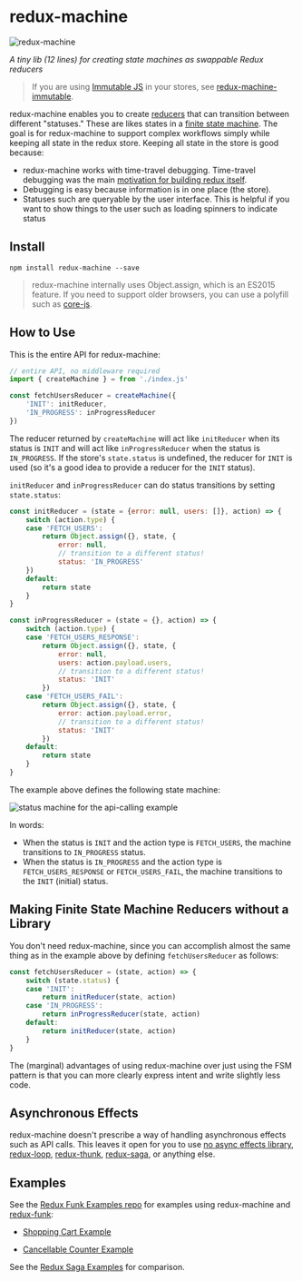 # redux-machine

![redux-machine](http://i63.tinypic.com/2igdbus_th.jpg)

*A tiny lib (12 lines) for creating state machines as swappable Redux reducers*

> If you are using [Immutable JS](https://facebook.github.io/immutable-js/) in your stores, see [redux-machine-immutable](https://github.com/mheiber/redux-machine-immutable).

redux-machine enables you to create [reducers](http://redux.js.org/docs/basics/Reducers.html) that can transition between different "statuses." These are likes states in a [finite state machine](https://en.wikipedia.org/wiki/Finite-state_machine). The goal is for redux-machine to support complex workflows simply while keeping all state in the redux store. Keeping all state in the store is good because:

- redux-machine works with time-travel debugging. Time-travel debugging was the main [motivation for building redux itself](https://www.youtube.com/watch?v=xsSnOQynTHs).
- Debugging is easy because information is in one place (the store).
- Statuses such are queryable by the user interface. This is helpful if you want to show things to the user such as loading spinners to indicate status

## Install

`npm install redux-machine --save`

> redux-machine internally uses Object.assign, which is an ES2015 feature. If you need to support older browsers, you can use a polyfill such as [core-js](https://github.com/zloirock/core-js#basic).

## How to Use

This is the entire API for redux-machine:

```js
// entire API, no middleware required
import { createMachine } = from './index.js'

const fetchUsersReducer = createMachine({
    'INIT': initReducer,
    'IN_PROGRESS': inProgressReducer
})
```

The reducer returned by `createMachine` will act like `initReducer` when its status is `INIT` and will act like `inProgressReducer` when the status is `IN_PROGRESS`. If the store's `state.status` is undefined, the reducer for `INIT` is used (so it's a good idea to provide a reducer for the `INIT` status).

`initReducer` and `inProgressReducer` can do status transitions by setting `state.status`:

```js
const initReducer = (state = {error: null, users: []}, action) => {
    switch (action.type) {
    case 'FETCH_USERS':
        return Object.assign({}, state, {
            error: null,
            // transition to a different status!
            status: 'IN_PROGRESS'
    })
    default:
        return state
    }
}

const inProgressReducer = (state = {}, action) => {
    switch (action.type) {
    case 'FETCH_USERS_RESPONSE':
        return Object.assign({}, state, {
            error: null,
            users: action.payload.users,
            // transition to a different status!
            status: 'INIT'
        })
    case 'FETCH_USERS_FAIL':
        return Object.assign({}, state, {
            error: action.payload.error,
            // transition to a different status!
            status: 'INIT'
        })
    default:
        return state
    }
}
```

The example above defines the following state machine:

![status machine for the api-calling example](http://oi67.tinypic.com/qz57qd.jpg)

In words:
- When the status is `INIT` and the action type is `FETCH_USERS`, the machine transitions to `IN_PROGRESS` status.
- When the status is `IN_PROGRESS` and the action type is `FETCH_USERS_RESPONSE` or `FETCH_USERS_FAIL`, the machine transitions to the `INIT` (initial) status.

## Making Finite State Machine Reducers without a Library

You don't need redux-machine, since you can accomplish almost the same thing as in the example above by defining `fetchUsersReducer` as follows:

```js
const fetchUsersReducer = (state, action) => {
    switch (state.status) {
    case 'INIT':
        return initReducer(state, action)
    case 'IN_PROGRESS':
        return inProgressReducer(state, action)
    default:
        return initReducer(state, action)
    }
}
```

The (marginal) advantages of using redux-machine over just using the FSM pattern is that you can more clearly express intent and write slightly less code.

## Asynchronous Effects

redux-machine doesn't prescribe a way of handling asynchronous effects such as API calls. This leaves it open for you to use [no async effects library](http://stackoverflow.com/a/34599594/2482570), [redux-loop](https://github.com/redux-loop/redux-loop), [redux-thunk](https://github.com/gaearon/redux-thunk), [redux-saga](https://github.com/yelouafi/redux-saga), or anything else.

## Examples

See the [Redux Funk Examples repo](https://github.com/mheiber/redux-funk-examples) for examples using redux-machine and [redux-funk](https://github.com/mheiber/redux-funk):

- [Shopping Cart Example](https://github.com/mheiber/redux-funk-examples/blob/master/examples/shopping-cart/src/reducers/cart.js#L62)

- [Cancellable Counter Example](https://github.com/mheiber/redux-funk-examples/blob/master/examples/cancellable-counter/src/reducers/counter.js#L50)

See the [Redux Saga Examples](https://github.com/yelouafi/redux-saga/tree/master/examples) for comparison.

